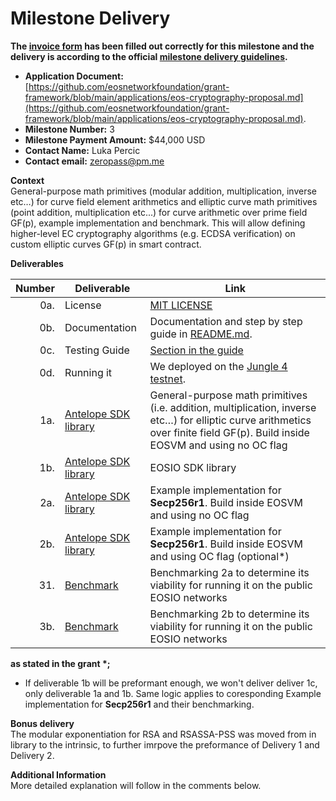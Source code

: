 # Milestone Delivery

**The [invoice form](https://forms.gle/wLuAzXKa9qYrZQob9) has been filled out correctly for this milestone and the delivery is according to the official [milestone delivery guidelines](https://github.com/eosnetworkfoundation/grant-framework/blob/master/docs/milestone-deliverables-guidelines.md).**  

* **Application Document:**   
[https://github.com/eosnetworkfoundation/grant-framework/blob/main/applications/eos-cryptography-proposal.md](https://github.com/eosnetworkfoundation/grant-framework/blob/main/applications/eos-cryptography-proposal.md).
* **Milestone Number:** 3
* **Milestone Payment Amount:** $44,000 USD
* **Contact Name:** Luka Percic
* **Contact email:** zeropass@pm.me

**Context**  
General-purpose math primitives (modular addition, multiplication, inverse etc…) for curve field element arithmetics and elliptic curve math primitives (point addition, multiplication etc...) for curve arithmetic over prime field GF(p), example implementation and benchmark.
This will allow defining higher-level EC cryptography algorithms (e.g. ECDSA verification) on custom elliptic curves GF(p) in smart contract.

**Deliverables**

| Number | Deliverable | Link |
| -----: | ----------- | ------------- |
| 0a. | License | [MIT LICENSE](https://github.com/ZeroPass/antelope.ck/tree/688e6c97a2dd8d70784fec8f0f3cd3bef08b40ca/LICENSE) | 
| 0b. | Documentation | Documentation and step by step guide in [README.md](https://github.com/ZeroPass/antelope.ck/tree/688e6c97a2dd8d70784fec8f0f3cd3bef08b40ca/README.md).| 
| 0c. | Testing Guide | [Section in the guide](https://github.com/ZeroPass/antelope.ck/tree/688e6c97a2dd8d70784fec8f0f3cd3bef08b40ca/README.md#algorithm-testing) |
| 0d. | Running it | We deployed on the [Jungle 4 testnet](https://jungle4.eosq.eosnation.io/tx/7ed2829fdb40463d03f0639ba7b18d8fa39b2d2e2b50a3d1a004f024901f13fc). |
| 1a. | [Antelope SDK library](https://github.com/ZeroPass/antelope.ck/tree/688e6c97a2dd8d70784fec8f0f3cd3bef08b40ca) | General-purpose math primitives (i.e. addition, multiplication, inverse etc…) for elliptic curve arithmetics over finite field GF(p). Build inside EOSVM and using no OC flag |
| 1b. | [Antelope SDK library](https://github.com/ZeroPass/antelope.ck/tree/688e6c97a2dd8d70784fec8f0f3cd3bef08b40ca) | EOSIO SDK library | General-purpose math primitives (i.e. addition, multiplication, inverse etc…)  for elliptic curve arithmetics over an finite field GF(p). Build inside EOSVM and using OC flag (optional*)|
| 2a. | [Antelope SDK library](https://github.com/ZeroPass/antelope.ck/tree/688e6c97a2dd8d70784fec8f0f3cd3bef08b40ca) |  Example implementation for **Secp256r1**. Build inside EOSVM and using no OC flag|
| 2b. | [Antelope SDK library](https://github.com/ZeroPass/antelope.ck/tree/688e6c97a2dd8d70784fec8f0f3cd3bef08b40ca) |  Example implementation for **Secp256r1**. Build inside EOSVM and using OC flag (optional*)|
| 31. | [Benchmark](https://github.com/ZeroPass/antelope.ck/tree/688e6c97a2dd8d70784fec8f0f3cd3bef08b40ca) | Benchmarking 2a to determine its viability for running it on the public EOSIO networks  |
| 3b. | [Benchmark](https://github.com/ZeroPass/antelope.ck/tree/688e6c97a2dd8d70784fec8f0f3cd3bef08b40ca) | Benchmarking 2b to determine its viability for running it on the public EOSIO networks  |

**as stated in the grant \*;** 
- If deliverable 1b will be preformant enough, we won't deliver deliver 1c, only deliverable 1a and 1b. Same logic applies to coresponding Example implementation for **Secp256r1** and their benchmarking.

**Bonus delivery**  
The modular exponentiation for RSA and RSASSA-PSS was moved from in library to the intrinsic, to further imrpove the preformance of Delivery 1 and Delivery 2.

**Additional Information**  
More detailed explanation will follow in the comments below.
